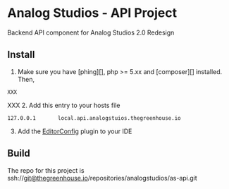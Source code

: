 # Analog Studios - API Project

Backend API component for Analog Studios 2.0 Redesign

## Install

1. Make sure you have [phing][], php >= 5.xx and [composer][] installed. Then,
```
XXX
```
XXX
2. Add this entry to your hosts file
```
127.0.0.1       local.api.analogstuios.thegreenhouse.io
```
3. Add the [EditorConfig][] plugin to your IDE

[EditorConfig]: http://editorconfig.org/


## Build

The repo for this project is ssh://git@thegreenhouse.io/repositories/analogstudios/as-api.git